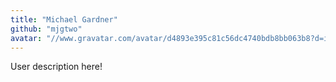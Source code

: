 ```yaml
---
title: "Michael Gardner"
github: "mjgtwo"
avatar: "//www.gravatar.com/avatar/d4893e395c81c56dc4740bdb8bb063b8?d=identicon"
---
```


User description here!
